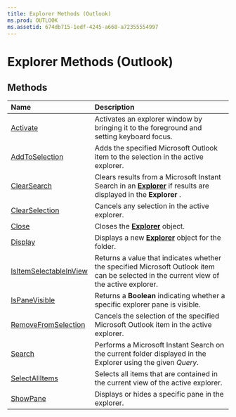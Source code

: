 ```yaml
---
title: Explorer Methods (Outlook)
ms.prod: OUTLOOK
ms.assetid: 674db715-1edf-4245-a668-a72355554997
---
```



# Explorer Methods (Outlook)

## Methods



|**Name**|**Description**|
|:-----|:-----|
|[Activate](explorer-activate-method-outlook.md)|Activates an explorer window by bringing it to the foreground and setting keyboard focus.|
|[AddToSelection](explorer-addtoselection-method-outlook.md)|Adds the specified Microsoft Outlook item to the selection in the active explorer.|
|[ClearSearch](explorer-clearsearch-method-outlook.md)|Clears results from a Microsoft Instant Search in an  **[Explorer](explorer-object-outlook.md)** if results are displayed in the **Explorer** .|
|[ClearSelection](explorer-clearselection-method-outlook.md)|Cancels any selection in the active explorer.|
|[Close](explorer-close-method-outlook.md)|Closes the  **[Explorer](explorer-object-outlook.md)** object.|
|[Display](explorer-display-method-outlook.md)|Displays a new  **[Explorer](explorer-object-outlook.md)** object for the folder.|
|[IsItemSelectableInView](explorer-isitemselectableinview-method-outlook.md)|Returns a value that indicates whether the specified Microsoft Outlook item can be selected in the current view of the active explorer.|
|[IsPaneVisible](explorer-ispanevisible-method-outlook.md)|Returns a  **Boolean** indicating whether a specific explorer pane is visible.|
|[RemoveFromSelection](explorer-removefromselection-method-outlook.md)|Cancels the selection of the specified Microsoft Outlook item in the active explorer.|
|[Search](explorer-search-method-outlook.md)|Performs a Microsoft Instant Search on the current folder displayed in the Explorer using the given  _Query_.|
|[SelectAllItems](explorer-selectallitems-method-outlook.md)|Selects all items that are contained in the current view of the active explorer. |
|[ShowPane](explorer-showpane-method-outlook.md)|Displays or hides a specific pane in the explorer.|

